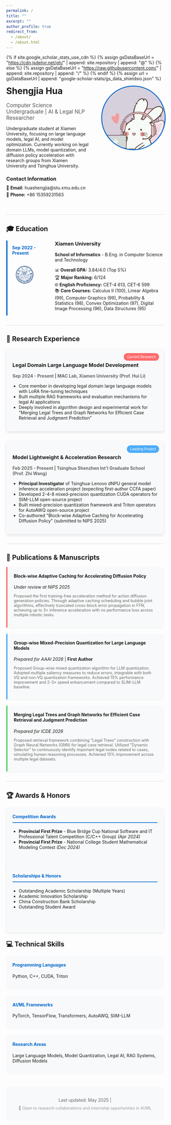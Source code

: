 ```yaml
---
permalink: /
title: ""
excerpt: ""
author_profile: true
redirect_from: 
  - /about/
  - /about.html
---
```


{% if site.google_scholar_stats_use_cdn %}
{% assign gsDataBaseUrl = "https://cdn.jsdelivr.net/gh/" | append: site.repository | append: "@" %}
{% else %}
{% assign gsDataBaseUrl = "https://raw.githubusercontent.com/" | append: site.repository | append: "/" %}
{% endif %}
{% assign url = gsDataBaseUrl | append: "google-scholar-stats/gs_data_shieldsio.json" %}

<span class='anchor' id='about-me'></span>

<div class="profile-container" style="display: flex; align-items: flex-start; margin-bottom: 40px;">
  <div class="profile-content" style="flex: 1;">
    <h1 style="margin-top: 0;">Shengjia Hua</h1>
    <p style="font-size: 1.2em; color: #555; margin-bottom: 15px;">Computer Science Undergraduate | AI & Legal NLP Researcher</p>
    <p>Undergraduate student at Xiamen University, focusing on large language models, legal AI, and model optimization. Currently working on legal domain LLMs, model quantization, and diffusion policy acceleration with research groups from Xiamen University and Tsinghua University.</p>
<div style="margin-top: 20px;">
  <h3 style="margin-bottom: 10px;">Contact Information</h3>
  <ul style="list-style-type: none; padding-left: 0; margin-top: 0;">
    <li style="margin-bottom: 5px;">📧 <strong>Email:</strong>  huashengjia@stu.xmu.edu.cn</li>
<!--     <li>💬 <strong>WeChat:</strong> Esther0095</li> -->
    <li>📱 <strong>Phone:</strong> +86 15359231563</li>
  </ul>
</div>
  </div>  <div class="profile-image" style="flex: 0 0 200px; margin-left: 40px;">    <!-- Profile photo placeholder -->    <img src="images/dzdzs.jpg" alt="Hua Shengjia" style="width: 100%; border-radius: 50%; border: 3px solid #0066cc;">  </div> </div> <div class="section-divider" style="border-top: 2px solid #eaeaea; margin: 30px 0;"></div>

<span class='anchor' id='education'></span>
## 🎓 Education

<div class="education-container">
  <div class="education-item" style="display: flex; margin-bottom: 30px; border-left: 4px solid #0066cc; padding-left: 15px;">
    <div style="flex: 1; margin-right: 20px;">
      <p style="font-weight: bold; color: #0066cc;">Sep 2022 - Present</p>
      <img src="images/XMUlogo.png" alt="XMU Logo" style="max-width: 80px; margin-top: 10px;">
    </div>
    <div style="flex: 3;">
      <h3 style="margin-top: 0;">Xiamen University</h3>
      <p><strong>School of Informatics</strong> - B.Eng. in Computer Science and Technology</p>
      <ul style="list-style-type: none; padding-left: 0;">
        <li>📊 <strong>Overall GPA:</strong> 3.84/4.0 (Top 5%)</li>
        <li>🏆 <strong>Major Ranking:</strong> 6/124</li>
        <li>🌐 <strong>English Proficiency:</strong> CET-4 613, CET-6 599</li>
        <li>📚 <strong>Core Courses:</strong> Calculus II (100), Linear Algebra (99), Computer Graphics (99), Probability & Statistics (98), Convex Optimization (97), Digital Image Processing (96), Data Structures (95)</li>
      </ul>
    </div>
  </div>
</div>

<div class="section-divider" style="border-top: 2px solid #eaeaea; margin: 30px 0;"></div>

<span class='anchor' id='research-experience'></span>
## 🔬 Research Experience

<div class="research-container">
  <!-- Current Research 1 -->
  <div class="research-item" style="margin-bottom: 30px; border-radius: 8px; overflow: hidden; box-shadow: 0 4px 8px rgba(0,0,0,0.1);">
    <div style="background-color: #f8f9fa; padding: 20px; position: relative;">
      <span style="position: absolute; top: 15px; right: 15px; background-color: #ff6b6b; color: white; padding: 5px 10px; border-radius: 15px; font-size: 0.8em;">Current Research</span>
      <h3>Legal Domain Large Language Model Development</h3>
      <p style="color: #666;"><strong>Sep 2024 - Present | MAC Lab, Xiamen University (Prof. Hui Li)</strong></p>
      <div style="margin-top: 15px;">
        <ul style="padding-left: 20px; margin-top: 0;">
          <li>Core member in developing legal domain large language models with LoRA fine-tuning techniques</li>
          <li>Built multiple RAG frameworks and evaluation mechanisms for legal AI applications</li>
          <li>Deeply involved in algorithm design and experimental work for "Merging Legal Trees and Graph Networks for Efficient Case Retrieval and Judgment Prediction"</li>
        </ul>
      </div>
    </div>
  </div>

  <!-- Current Research 2 -->
  <div class="research-item" style="margin-bottom: 30px; border-radius: 8px; overflow: hidden; box-shadow: 0 4px 8px rgba(0,0,0,0.1);">
    <div style="background-color: #f8f9fa; padding: 20px; position: relative;">
      <span style="position: absolute; top: 15px; right: 15px; background-color: #4dabf7; color: white; padding: 5px 10px; border-radius: 15px; font-size: 0.8em;">Leading Project</span>
      <h3>Model Lightweight & Acceleration Research</h3>
      <p style="color: #666;"><strong>Feb 2025 - Present | Tsinghua Shenzhen Int'l Graduate School (Prof. Zhi Wang)</strong></p>
      <div style="margin-top: 15px;">
        <ul style="padding-left: 20px; margin-top: 0;">
          <li><strong>Principal Investigator</strong> of Tsinghua-Lenovo dNPU general model inference acceleration project (expecting first-author CCFA paper)</li>
          <li>Developed 2-4-8 mixed-precision quantization CUDA operators for SliM-LLM open-source project</li>
          <li>Built mixed-precision quantization framework and Triton operators for AutoAWQ open-source project</li>
          <li>Co-authored "Block-wise Adaptive Caching for Accelerating Diffusion Policy" (submitted to NIPS 2025)</li>
        </ul>
      </div>
    </div>
  </div>
</div>

<div class="section-divider" style="border-top: 2px solid #eaeaea; margin: 30px 0;"></div>

<span class='anchor' id='publications'></span>
## 📝 Publications & Manuscripts

<div class="publications-container">
  <div class="publication-item" style="padding: 20px; margin-bottom: 20px; border-left: 4px solid #ff6b6b; background-color: #f8f9fa; border-radius: 0 4px 4px 0; box-shadow: 0 2px 4px rgba(0,0,0,0.05);">
    <h4 style="margin-top: 0;">Block-wise Adaptive Caching for Accelerating Diffusion Policy</h4>
    <p style="margin-bottom: 10px;"><em>Under review at NIPS 2025</em></p>
    <p style="font-size: 0.9em; color: #666;">Proposed the first training-free acceleration method for action diffusion generation policies. Through adaptive caching scheduling and bubble joint algorithms, effectively truncated cross-block error propagation in FFN, achieving up to 3× inference acceleration with no performance loss across multiple robotic tasks.</p>
  </div>

  <div class="publication-item" style="padding: 20px; margin-bottom: 20px; border-left: 4px solid #4dabf7; background-color: #f8f9fa; border-radius: 0 4px 4px 0; box-shadow: 0 2px 4px rgba(0,0,0,0.05);">
    <h4 style="margin-top: 0;">Group-wise Mixed-Precision Quantization for Large Language Models</h4>
    <p style="margin-bottom: 10px;"><em>Prepared for AAAI 2026</em> | <strong>First Author</strong></p>
    <p style="font-size: 0.9em; color: #666;">Proposed Group-wise mixed quantization algorithm for LLM quantization. Adopted multiple saliency measures to reduce errors, integrable with both VQ and non-VQ quantization frameworks. Achieved 15% performance improvement and 2-3× speed enhancement compared to SLIM-LLM baseline.</p>
  </div>

  <div class="publication-item" style="padding: 20px; margin-bottom: 20px; border-left: 4px solid #51cf66; background-color: #f8f9fa; border-radius: 0 4px 4px 0; box-shadow: 0 2px 4px rgba(0,0,0,0.05);">
    <h4 style="margin-top: 0;">Merging Legal Trees and Graph Networks for Efficient Case Retrieval and Judgment Prediction</h4>
    <p style="margin-bottom: 10px;"><em>Prepared for ICDE 2026</em></p>
    <p style="font-size: 0.9em; color: #666;">Proposed retrieval framework combining "Legal Trees" construction with Graph Neural Networks (GNN) for legal case retrieval. Utilized "Dynamic Selector" to continuously identify important legal nodes related to cases, simulating human reasoning processes. Achieved 15% improvement across multiple legal datasets.</p>
  </div>
</div>

<div class="section-divider" style="border-top: 2px solid #eaeaea; margin: 30px 0;"></div>

<span class='anchor' id='awards-honors'></span>
## 🏆 Awards & Honors

<div class="awards-container" style="display: grid; grid-template-columns: repeat(auto-fit, minmax(300px, 1fr)); gap: 20px; margin-bottom: 30px;">
  <div class="awards-card" style="background-color: #f8f9fa; border-radius: 8px; padding: 20px; box-shadow: 0 2px 4px rgba(0,0,0,0.1); height: 100%;">
    <h4 style="color: #0066cc; margin-top: 0; border-bottom: 2px solid #0066cc; padding-bottom: 10px;">Competition Awards</h4>
    <ul style="padding-left: 20px;">
      <li><strong>Provincial First Prize</strong> - Blue Bridge Cup National Software and IT Professional Talent Competition (C/C++ Group) <em>(Apr 2024)</em></li>
      <li><strong>Provincial First Prize</strong> - National College Student Mathematical Modeling Contest <em>(Dec 2024)</em></li>
    </ul>
  </div>
  
  <div class="awards-card" style="background-color: #f8f9fa; border-radius: 8px; padding: 20px; box-shadow: 0 2px 4px rgba(0,0,0,0.1); height: 100%;">
    <h4 style="color: #0066cc; margin-top: 0; border-bottom: 2px solid #0066cc; padding-bottom: 10px;">Scholarships & Honors</h4>
    <ul style="padding-left: 20px;">
      <li>Outstanding Academic Scholarship (Multiple Years)</li>
      <li>Academic Innovation Scholarship</li>
      <li>China Construction Bank Scholarship</li>
      <li>Outstanding Student Award</li>
    </ul>
  </div>
</div>

<div class="section-divider" style="border-top: 2px solid #eaeaea; margin: 30px 0;"></div>

<span class='anchor' id='skills'></span>
## 💻 Technical Skills

<div style="display: grid; grid-template-columns: repeat(auto-fit, minmax(250px, 1fr)); gap: 20px; margin-bottom: 30px;">
  <div style="background-color: #f8f9fa; border-radius: 8px; padding: 20px;">
    <h4 style="color: #0066cc; margin-top: 0;">Programming Languages</h4>
    <p>Python, C++, CUDA, Triton</p>
  </div>
  
  <div style="background-color: #f8f9fa; border-radius: 8px; padding: 20px;">
    <h4 style="color: #0066cc; margin-top: 0;">AI/ML Frameworks</h4>
    <p>PyTorch, TensorFlow, Transformers, AutoAWQ, SliM-LLM</p>
  </div>
  
  <div style="background-color: #f8f9fa; border-radius: 8px; padding: 20px;">
    <h4 style="color: #0066cc; margin-top: 0;">Research Areas</h4>
    <p>Large Language Models, Model Quantization, Legal AI, RAG Systems, Diffusion Models</p>
  </div>
</div>

<div style="text-align: center; margin-top: 40px; margin-bottom: 30px; padding: 20px; background-color: #f8f9fa; border-radius: 8px;">
  <p style="margin-bottom: 0; color: #666;">
    Last updated: May 2025 | 
    <!-- <a href="#" style="color: #0066cc; text-decoration: none; font-weight: bold;">Download CV</a> -->
  </p>
  <p style="margin-top: 10px; color: #999; font-size: 0.9em;">
    🌟 Open to research collaborations and internship opportunities in AI/ML
  </p>
</div>
